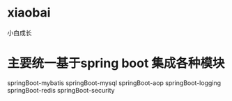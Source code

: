 # xiaobai
小白成长 
# 主要统一基于spring boot 集成各种模块
springBoot-mybatis
springBoot-mysql
springBoot-aop
springBoot-logging
springBoot-redis
springBoot-security

